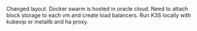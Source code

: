 Changed layout. Docker swarm is hosted in oracle cloud. Need to attach block storage to each vm and create load balancers. Run K3S locally with kubevip or metallb and ha proxy.